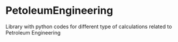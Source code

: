 # PetoleumEngineering
Library with python codes for different type of calculations related to Petroleum Engineering
